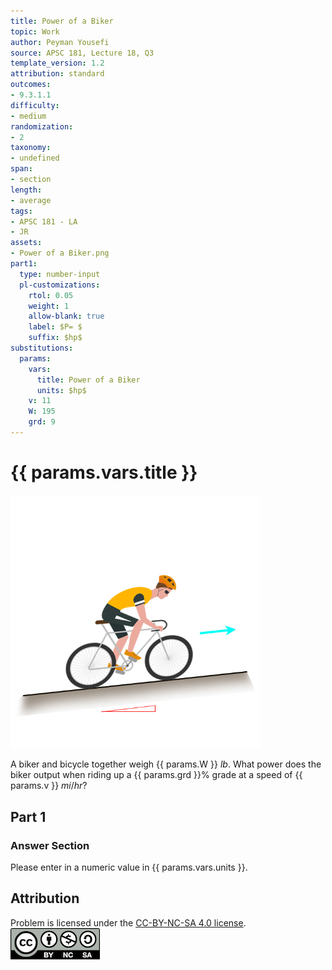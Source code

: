 ```yaml
---
title: Power of a Biker
topic: Work
author: Peyman Yousefi
source: APSC 181, Lecture 18, Q3
template_version: 1.2
attribution: standard
outcomes:
- 9.3.1.1
difficulty:
- medium
randomization:
- 2
taxonomy:
- undefined
span:
- section
length:
- average
tags:
- APSC 181 - LA
- JR
assets:
- Power of a Biker.png
part1:
  type: number-input
  pl-customizations:
    rtol: 0.05
    weight: 1
    allow-blank: true
    label: $P= $
    suffix: $hp$
substitutions:
  params:
    vars:
      title: Power of a Biker
      units: $hp$
    v: 11
    W: 195
    grd: 9
---
```

# {{ params.vars.title }}
<img src="Power of a Biker.png" width=400>

A biker and bicycle together weigh {{ params.W }} $lb$.
What power does the biker output when riding up a {{ params.grd }}% grade at a speed of {{ params.v }} $mi/hr$?

## Part 1

### Answer Section

Please enter in a numeric value in {{ params.vars.units }}.

## Attribution

Problem is licensed under the [CC-BY-NC-SA 4.0 license](https://creativecommons.org/licenses/by-nc-sa/4.0/).<br> ![The Creative Commons 4.0 license requiring attribution-BY, non-commercial-NC, and share-alike-SA license.](https://raw.githubusercontent.com/firasm/bits/master/by-nc-sa.png)